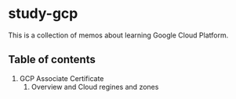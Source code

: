 # study-gcp
This is a collection of memos about learning Google Cloud Platform.

## Table of contents
1. GCP Associate Certificate
    1. Overview and Cloud regines and zones
